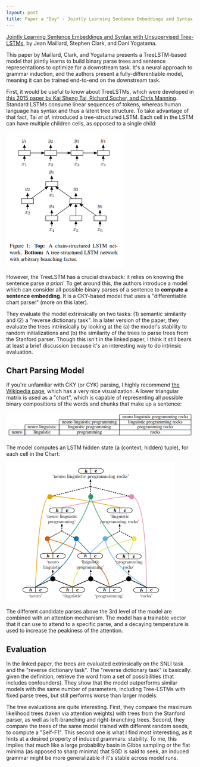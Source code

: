 ```yaml
---
layout: post
title: Paper a "Day" - Jointly Learning Sentence Embeddings and Syntax with Unsupervised Tree-LSTMs
---
```


[Jointly Learning Sentence Embeddings and Syntax with Unsupervised Tree-LSTMs](https://arxiv.org/abs/1705.09189v1), by Jean Maillard, Stephen Clark, and Dani Yogatama.

This paper by Maillard, Clark, and Yogatama presents a TreeLSTM-based model that jointly learns to build binary parse trees and sentence representations to optimize for a downstream task. It's a neural approach to grammar induction, and the authors present a fully-differentiable model, meaning it can be trained end-to-end on the downstream task.

First, it would be useful to know about TreeLSTMs, which were developed in [this 2015 paper by Kai Sheng Tai, Richard Socher, and Chris Manning](https://arxiv.org/abs/1503.00075). Standard LSTMs consume linear sequences of tokens, whereas human language has syntax and thus a latent tree structure. To take advantage of that fact, Tai _et al._ introduced a tree-structured LSTM. Each cell in the LSTM can have multiple children cells, as opposed to a single child:

![TreeLSTM architecture](/images/treelstms/TreeLSTM.png)

However, the TreeLSTM has a crucial drawback: it relies on knowing the sentence parse _a priori_. To get around this, the authors introduce a model which can consider all possible binary parses of a sentence to **compute a sentence embedding**. It is a CKY-based model that uses a "differentiable chart parser" (more on this later).

They evaluate the model extrinsically on two tasks: (1) semantic similarity and (2) a "reverse dictionary task". In a later version of the paper, they evaluate the trees intrinsically by looking at the (a) the model's stability to random initializations and (b) the similarity of the trees to parse trees from the Stanford parser. Though this isn't in the linked paper, I think it still bears at least a brief discussion because it's an interesting way to do intrinsic evaluation.

## Chart Parsing Model

If you're unfamiliar with CKY (or CYK) parsing, I highly recommend [the Wikipedia page](https://en.wikipedia.org/wiki/CYK_algorithm), which has a very nice visualization. A lower triangular matrix is used as a "chart", which is capable of representing all possible binary compositions of the words and chunks that make up a sentence:

![Chart for CKY Parsing](/images/treelstms/CKY_chart.png)

The model computes an LSTM hidden state (a (context, hidden) tuple), for each cell in the Chart:

![Parse for the above Chart](/images/treelstms/CKY_parse.png)

The different candidate parses above the 3rd level of the model are combined with an attention mechanism. The model has a trainable vector that it can use to attend to a specific parse, and a decaying temperature is used to increase the peakiness of the attention.

## Evaluation

In the linked paper, the trees are evaluated extrinsically on the SNLI task and the "reverse dictionary task". The "reverse dictionary task" is basically: given the definition, retrieve the word from a set of possibilities (that includes confounders). They show that the model outperforms similar models with the same number of parameters, including Tree-LSTMs with fixed parse trees, but still performs worse than larger models.

The tree evaluations are quite interesting. First, they compare the maximum likelihood trees (taken via attention weights) with trees from the Stanford parser, as well as left-branching and right-branching trees. Second, they compare the trees of the same model trained with different random seeds, to compute a "Self-F1". This second one is what I find most interesting, as it hints at a desired property of induced grammars: stability. To me, this implies that much like a large probability basin in Gibbs sampling or the flat minima (as opposed to sharp minima) that SGD is said to seek, an induced grammar might be more generalizable if it's stable across model runs.
